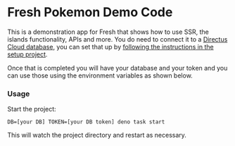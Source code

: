 # Fresh Pokemon Demo Code

This is a demonstration app for Fresh that shows how to use SSR, the islands functionality, APIs and more. You do need to connect it to a [Directus Cloud database](https://directus.cloud/), you can set that up by [following the instructions in the setup project](https://github.com/jherr/build-directus-pokemon-db).

Once that is completed you will have your database and your token and you can use those using the environment variables as shown below.

### Usage

Start the project:

```
DB=[your DB] TOKEN=[your DB token] deno task start
```

This will watch the project directory and restart as necessary.

